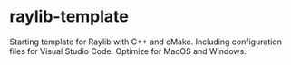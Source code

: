 # raylib-template
Starting template for Raylib with C++ and cMake. Including configuration files for Visual Studio Code. Optimize for MacOS and Windows.
